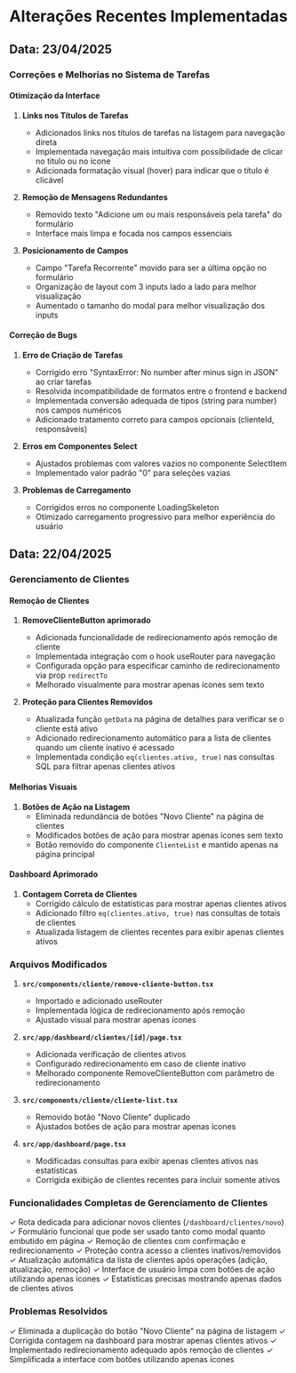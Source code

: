 # Alterações Recentes Implementadas

## Data: 23/04/2025

### Correções e Melhorias no Sistema de Tarefas

#### Otimização da Interface
1. **Links nos Títulos de Tarefas**
   - Adicionados links nos títulos de tarefas na listagem para navegação direta
   - Implementada navegação mais intuitiva com possibilidade de clicar no título ou no ícone
   - Adicionada formatação visual (hover) para indicar que o título é clicável

2. **Remoção de Mensagens Redundantes**
   - Removido texto "Adicione um ou mais responsáveis pela tarefa" do formulário
   - Interface mais limpa e focada nos campos essenciais

3. **Posicionamento de Campos**
   - Campo "Tarefa Recorrente" movido para ser a última opção no formulário
   - Organização de layout com 3 inputs lado a lado para melhor visualização
   - Aumentado o tamanho do modal para melhor visualização dos inputs

#### Correção de Bugs
1. **Erro de Criação de Tarefas**
   - Corrigido erro "SyntaxError: No number after minus sign in JSON" ao criar tarefas
   - Resolvida incompatibilidade de formatos entre o frontend e backend
   - Implementada conversão adequada de tipos (string para number) nos campos numéricos
   - Adicionado tratamento correto para campos opcionais (clienteId, responsáveis)

2. **Erros em Componentes Select**
   - Ajustados problemas com valores vazios no componente SelectItem
   - Implementado valor padrão "0" para seleções vazias

3. **Problemas de Carregamento**
   - Corrigidos erros no componente LoadingSkeleton
   - Otimizado carregamento progressivo para melhor experiência do usuário

## Data: 22/04/2025

### Gerenciamento de Clientes

#### Remoção de Clientes
1. **RemoveClienteButton aprimorado**
   - Adicionada funcionalidade de redirecionamento após remoção de cliente
   - Implementada integração com o hook useRouter para navegação
   - Configurada opção para especificar caminho de redirecionamento via prop `redirectTo`
   - Melhorado visualmente para mostrar apenas ícones sem texto

2. **Proteção para Clientes Removidos**
   - Atualizada função `getData` na página de detalhes para verificar se o cliente está ativo
   - Adicionado redirecionamento automático para a lista de clientes quando um cliente inativo é acessado
   - Implementada condição `eq(clientes.ativo, true)` nas consultas SQL para filtrar apenas clientes ativos

#### Melhorias Visuais
1. **Botões de Ação na Listagem**
   - Eliminada redundância de botões "Novo Cliente" na página de clientes
   - Modificados botões de ação para mostrar apenas ícones sem texto
   - Botão removido do componente `ClienteList` e mantido apenas na página principal

#### Dashboard Aprimorado
1. **Contagem Correta de Clientes**
   - Corrigido cálculo de estatísticas para mostrar apenas clientes ativos
   - Adicionado filtro `eq(clientes.ativo, true)` nas consultas de totais de clientes
   - Atualizada listagem de clientes recentes para exibir apenas clientes ativos

### Arquivos Modificados

1. **`src/components/cliente/remove-cliente-button.tsx`**
   - Importado e adicionado useRouter
   - Implementada lógica de redirecionamento após remoção
   - Ajustado visual para mostrar apenas ícones

2. **`src/app/dashboard/clientes/[id]/page.tsx`**
   - Adicionada verificação de clientes ativos
   - Configurado redirecionamento em caso de cliente inativo
   - Melhorado componente RemoveClienteButton com parâmetro de redirecionamento

3. **`src/components/cliente/cliente-list.tsx`**
   - Removido botão "Novo Cliente" duplicado
   - Ajustados botões de ação para mostrar apenas ícones

4. **`src/app/dashboard/page.tsx`**
   - Modificadas consultas para exibir apenas clientes ativos nas estatísticas
   - Corrigida exibição de clientes recentes para incluir somente ativos

### Funcionalidades Completas de Gerenciamento de Clientes

✓ Rota dedicada para adicionar novos clientes (`/dashboard/clientes/novo`)
✓ Formulário funcional que pode ser usado tanto como modal quanto embutido em página
✓ Remoção de clientes com confirmação e redirecionamento
✓ Proteção contra acesso a clientes inativos/removidos
✓ Atualização automática da lista de clientes após operações (adição, atualização, remoção)
✓ Interface de usuário limpa com botões de ação utilizando apenas ícones
✓ Estatísticas precisas mostrando apenas dados de clientes ativos

### Problemas Resolvidos

✓ Eliminada a duplicação do botão "Novo Cliente" na página de listagem
✓ Corrigida contagem na dashboard para mostrar apenas clientes ativos
✓ Implementado redirecionamento adequado após remoção de clientes
✓ Simplificada a interface com botões utilizando apenas ícones